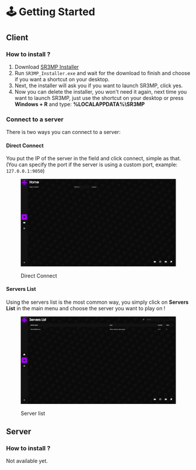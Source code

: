 # 🕹️ Getting Started

## Client

### How to install ?

1. Download [SR3MP Installer](https://sr3mp.net/index.php?page=download\&file=SR3MP\_Installer.exe)
2. Run `SR3MP_Installer.exe` and wait for the download to finish and choose if you want a shortcut on your desktop.
3. Next, the installer will ask you if you want to launch SR3MP, click yes.
4. Now you can delete the installer, you won't need it again, next time you want to launch SR3MP, just use the shortcut on your desktop or press **Windows + R** and type: **%LOCALAPPDATA%\SR3MP**

### Connect to a server

There is two ways you can connect to a server:

#### Direct Connect

You put the IP of the server in the field and click connect, simple as that. (You can specify the port if the server is using a custom port, example: `127.0.0.1:9050`)

<figure><img src="../.gitbook/assets/image (2).png" alt=""><figcaption><p>Direct Connect</p></figcaption></figure>

#### Servers List

Using the servers list is the most common way, you simply click on **Servers List** in the main menu and choose the server you want to play on !

<figure><img src="../.gitbook/assets/image (1).png" alt=""><figcaption><p>Server list</p></figcaption></figure>

## Server

### How to install ?

Not available yet.
